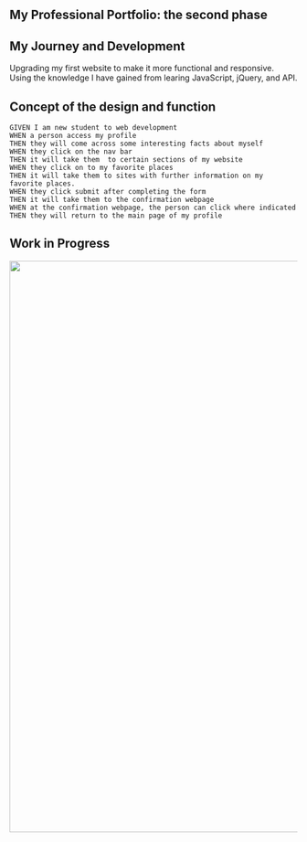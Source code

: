 ## My Professional Portfolio: the second phase

## My Journey and Development

Upgrading my first website to make it more functional and responsive. Using the knowledge I have gained from learing JavaScript, jQuery, and API. 



## Concept of the design and function

```
GIVEN I am new student to web development
WHEN a person access my profile
THEN they will come across some interesting facts about myself
WHEN they click on the nav bar
THEN it will take them  to certain sections of my website
WHEN they click on to my favorite places
THEN it will take them to sites with further information on my favorite places. 
WHEN they click submit after completing the form
THEN it will take them to the confirmation webpage
WHEN at the confirmation webpage, the person can click where indicated 
THEN they will return to the main page of my profile
```

## Work in Progress

<image src="https://image.shutterstock.com/z/stock-photo-hand-putting-wooden-cube-on-virtual-infographic-rectangle-block-with-progress-wording-job-1735505120.jpg" width= 1000  height=1000>

